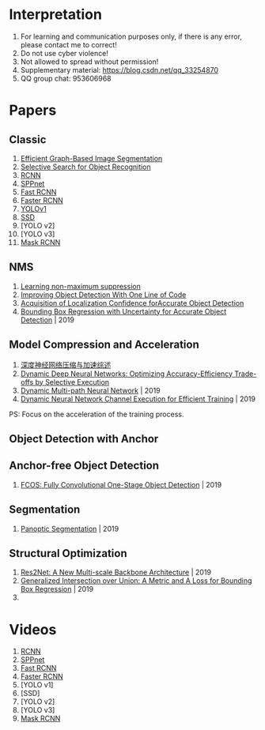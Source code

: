 # Interpretation    
1. For learning and communication purposes only, if there is any error, please contact me to correct!    
2. Do not use cyber violence!    
3. Not allowed to spread without permission!      
4. Supplementary material: https://blog.csdn.net/qq_33254870   
4. QQ group chat: 953606968     



# Papers       
## Classic      
1. [Efficient Graph-Based Image Segmentation](https://link.springer.com/article/10.1023/B:VISI.0000022288.19776.77)      
2. [Selective Search for Object Recognition](https://www.koen.me/research/selectivesearch/)      
3. [RCNN](https://arxiv.org/pdf/1311.2524.pdf)     
4. [SPPnet](https://arxiv.org/abs/1406.4729)
5. [Fast RCNN](https://arxiv.org/abs/1504.08083)    
6. [Faster RCNN](https://arxiv.org/abs/1506.01497)     
7. [YOLOv1](https://arxiv.org/abs/1506.02640)     
8. [SSD](https://arxiv.org/abs/1512.02325)          
9. [YOLO v2]                
10. [YOLO v3]           
11. [Mask RCNN](https://arxiv.org/abs/1703.06870)       
## NMS        
1. [Learning non-maximum suppression](https://arxiv.org/abs/1705.02950)      
2. [Improving Object Detection With One Line of Code](https://arxiv.org/abs/1704.04503v1)      
3. [Acquisition of Localization Confidence forAccurate Object Detection](https://arxiv.org/abs/1807.11590)       
4. [Bounding Box Regression with Uncertainty for Accurate Object Detection](https://arxiv.org/abs/1809.08545v3) | 2019                

## Model Compression and Acceleration    
1. [深度神经网络压缩与加速综述](http://www.cnki.com.cn/Article/CJFDTotal-JFYZ201809005.htm)    
2. [Dynamic Deep Neural Networks: Optimizing Accuracy-Efficiency Trade-offs by Selective Execution](https://arxiv.org/abs/1701.00299)     
3. [Dynamic Multi-path Neural Network](https://arxiv.org/abs/1902.10949v3) | 2019         
4. [Dynamic Neural Network Channel Execution for Efficient Training](https://arxiv.org/abs/1905.06435?context=cs.LG) | 2019      

PS: Focus on the acceleration of the training process.      

## Object Detection with Anchor


## Anchor-free Object Detection        
1. [FCOS: Fully Convolutional One-Stage Object Detection](https://arxiv.org/abs/1904.01355) | 2019             

## Segmentation        
1. [Panoptic Segmentation](https://arxiv.org/abs/1801.00868?context=cs.CV) | 2019           


## Structural Optimization    
1. [Res2Net: A New Multi-scale Backbone Architecture](https://arxiv.org/abs/1904.01169) | 2019       
2. [Generalized Intersection over Union: A Metric and A Loss for Bounding Box Regression]() | 2019     
3. []()




# Videos         
1. [RCNN](https://pan.baidu.com/s/1XzrhbmnA3QR1yM8HEICuzg)  
2. [SPPnet]()    
3. [Fast RCNN](https://pan.baidu.com/s/1WceqHQ01Y-WR2spm5GdtAA)  
4. [Faster RCNN]()         
5. [YOLO v1]    
6. [SSD]    
7. [YOLO v2]     
8. [YOLO v3]    
9. [Mask RCNN](https://pan.baidu.com/s/19J3f9i939a_pgxgPdE10jQ) 
 

